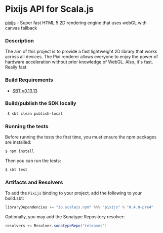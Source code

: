 Pixijs API for Scala.js
================================
[pixijs](http://pixijs.download/release/docs/index.html) - Super fast HTML 5 2D rendering engine that uses webGL with canvas fallback

### Description

The aim of this project is to provide a fast lightweight 2D library that works across all devices. 
The Pixi renderer allows everyone to enjoy the power of hardware acceleration without prior knowledge of WebGL. 
Also, it's fast. Really fast.

### Build Requirements

* [SBT v0.13.13](http://www.scala-sbt.org/download.html)

### Build/publish the SDK locally

```bash
 $ sbt clean publish-local
```

### Running the tests

Before running the tests the first time, you must ensure the npm packages are installed:

```bash
$ npm install
```

Then you can run the tests:

```bash
$ sbt test
```

### Artifacts and Resolvers

To add the `Pixijs` binding to your project, add the following to your build.sbt:  

```sbt
libraryDependencies += "io.scalajs.npm" %%% "pixijs" % "0.4.0-pre4"
```

Optionally, you may add the Sonatype Repository resolver:

```sbt   
resolvers += Resolver.sonatypeRepo("releases") 
```
